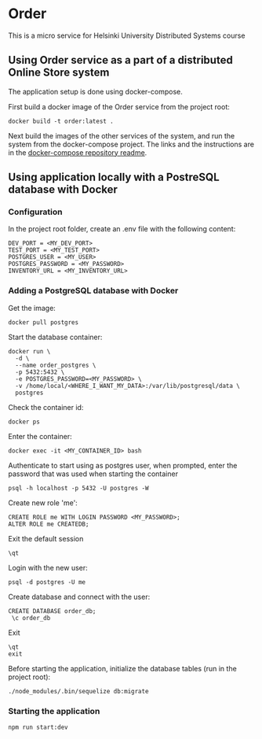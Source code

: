 # Order

This is a micro service for Helsinki University Distributed Systems course

## Using Order service as a part of a distributed Online Store system

The application setup is done using docker-compose.

First build a docker image of the Order service from the project root:

```
docker build -t order:latest .

```

Next build the images of the other services of the system, and run the system from the docker-compose project. The links and the instructions are in the [docker-compose repository readme](https://github.com/sokkanen/ds_docker-compose).

## Using application locally with a PostreSQL database with Docker
### Configuration

In the project root folder, create an .env file with the following content:

```
DEV_PORT = <MY_DEV_PORT>
TEST_PORT = <MY_TEST_PORT>
POSTGRES_USER = <MY_USER>
POSTGRES_PASSWORD = <MY_PASSWORD>
INVENTORY_URL = <MY_INVENTORY_URL>
```

### Adding a PostgreSQL database with Docker 

Get the image:

```
docker pull postgres
```

Start the database container:
```
docker run \
  -d \
  --name order_postgres \
  -p 5432:5432 \
  -e POSTGRES_PASSWORD=<MY_PASSWORD> \
  -v /home/local/<WHERE_I_WANT_MY_DATA>:/var/lib/postgresql/data \
  postgres
```

Check the container id:
```
docker ps 
```

Enter the container:
```
docker exec -it <MY_CONTAINER_ID> bash
```
Authenticate to start using as postgres user, when prompted, enter the password that was used when starting the container 
```
psql -h localhost -p 5432 -U postgres -W
```
Create new role 'me':

```
CREATE ROLE me WITH LOGIN PASSWORD <MY_PASSWORD>;
ALTER ROLE me CREATEDB;
```
Exit the default session
```
\qt
```
Login with the new user:
```
psql -d postgres -U me
```
Create database and connect with the user:
```
CREATE DATABASE order_db;
 \c order_db
```
Exit
```
\qt
exit
```

Before starting the application, initialize the database tables (run in the project root):
```
./node_modules/.bin/sequelize db:migrate

```
### Starting the application

```
npm run start:dev
```
